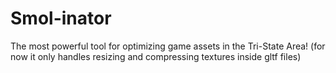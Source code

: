 # Smol-inator

The most powerful tool for optimizing game assets in the Tri-State Area!
(for now it only handles resizing and compressing textures inside gltf files)
